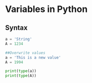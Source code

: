# Variables in Python
## Syntax
```python
a = 'String'
A = 1234

##Overwrite values
a = 'This is a new value'
A = 1994

print(type(a))
print(type(A))
```